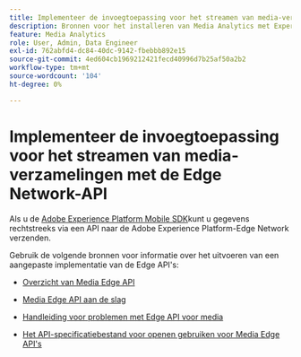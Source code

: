 ```yaml
---
title: Implementeer de invoegtoepassing voor het streamen van media-verzamelingen met de Edge Network-API
description: Bronnen voor het installeren van Media Analytics met Experience Platform Edge API.
feature: Media Analytics
role: User, Admin, Data Engineer
exl-id: 762abfd4-dc84-40dc-9142-fbebbb892e15
source-git-commit: 4ed604cb1969212421fecd40996d7b25af50a2b2
workflow-type: tm+mt
source-wordcount: '104'
ht-degree: 0%

---
```


# Implementeer de invoegtoepassing voor het streamen van media-verzamelingen met de Edge Network-API

Als u de [Adobe Experience Platform Mobile SDK](/help/implementation/edge/implementation-edge.md)kunt u gegevens rechtstreeks via een API naar de Adobe Experience Platform-Edge Network verzenden.

Gebruik de volgende bronnen voor informatie over het uitvoeren van een aangepaste implementatie van de Edge API&#39;s:

* [Overzicht van Media Edge API](https://developer.adobe.com/cja-apis/docs/endpoints/media-edge/)

* [Media Edge API aan de slag](https://developer.adobe.com/cja-apis/docs/endpoints/media-edge/getting-started/)

* [Handleiding voor problemen met Edge API voor media](https://developer.adobe.com/cja-apis/docs/endpoints/media-edge/troubleshooting/)

* [Het API-specificatiebestand voor openen gebruiken voor Media Edge API&#39;s](https://developer.adobe.com/cja-apis/docs/endpoints/media-edge/swagger/)
